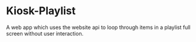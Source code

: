 # Kiosk-Playlist
A web app which uses the website api to loop through items in a playlist full screen without user interaction.
